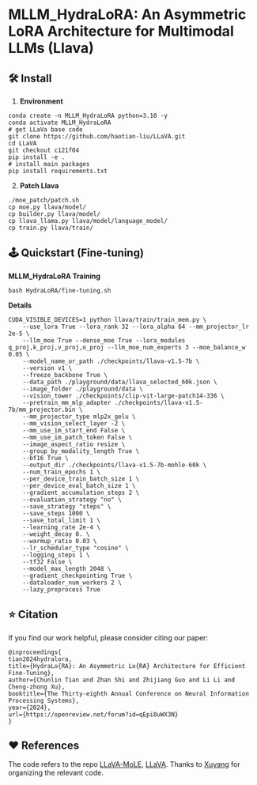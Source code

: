 # MLLM_HydraLoRA: An Asymmetric LoRA Architecture for Multimodal LLMs (Llava)


## 🛠️ Install

1. **Environment**

```
conda create -n MLLM_HydraLoRA python=3.10 -y
conda activate MLLM_HydraLoRA
# get LLaVa base code
git clone https://github.com/haotian-liu/LLaVA.git
cd LLaVA
git checkout c121f04
pip install -e .
# install main packages
pip install requirements.txt
```

2. **Patch Llava**

```
./moe_patch/patch.sh
cp moe.py llava/model/
cp builder.py llava/model/
cp llava_llama.py llava/model/language_model/
cp train.py llava/train/
```

## 🕹️ Quickstart (Fine-tuning)

**MLLM_HydraLoRA Training**

```
bash HydraLoRA/fine-tuning.sh
```

**Details**
```
CUDA_VISIBLE_DEVICES=1 python llava/train/train_mem.py \
    --use_lora True --lora_rank 32 --lora_alpha 64 --mm_projector_lr 2e-5 \
    --llm_moe True --dense_moe True --lora_modules q_proj,k_proj,v_proj,o_proj --llm_moe_num_experts 3 --moe_balance_w 0.05 \
    --model_name_or_path ./checkpoints/llava-v1.5-7b \
    --version v1 \
    --freeze_backbone True \
    --data_path ./playground/data/llava_selected_60k.json \
    --image_folder ./playground/data \
    --vision_tower ./checkpoints/clip-vit-large-patch14-336 \
    --pretrain_mm_mlp_adapter ./checkpoints/llava-v1.5-7b/mm_projector.bin \
    --mm_projector_type mlp2x_gelu \
    --mm_vision_select_layer -2 \
    --mm_use_im_start_end False \
    --mm_use_im_patch_token False \
    --image_aspect_ratio resize \
    --group_by_modality_length True \
    --bf16 True \
    --output_dir ./checkpoints/llava-v1.5-7b-mohle-60k \
    --num_train_epochs 1 \
    --per_device_train_batch_size 1 \
    --per_device_eval_batch_size 1 \
    --gradient_accumulation_steps 2 \
    --evaluation_strategy "no" \
    --save_strategy "steps" \
    --save_steps 1000 \
    --save_total_limit 1 \
    --learning_rate 2e-4 \
    --weight_decay 0. \
    --warmup_ratio 0.03 \
    --lr_scheduler_type "cosine" \
    --logging_steps 1 \
    --tf32 False \
    --model_max_length 2048 \
    --gradient_checkpointing True \
    --dataloader_num_workers 2 \
    --lazy_preprocess True

```

## ⭐ Citation

If you find our work helpful, please consider citing our paper:

```
@inproceedings{
tian2024hydralora,
title={HydraLo{RA}: An Asymmetric Lo{RA} Architecture for Efficient Fine-Tuning},
author={Chunlin Tian and Zhan Shi and Zhijiang Guo and Li Li and Cheng-zhong Xu},
booktitle={The Thirty-eighth Annual Conference on Neural Information Processing Systems},
year={2024},
url={https://openreview.net/forum?id=qEpi8uWX3N}
}
```

## ❤️ References

The code refers to the repo [LLaVA-MoLE](https://github.com/forwchen/LLaVA-MoLE), [LLaVA](https://github.com/haotian-liu/LLaVA). Thanks to [Xuyang](https://github.com/coder23j) for organizing the relevant code.
